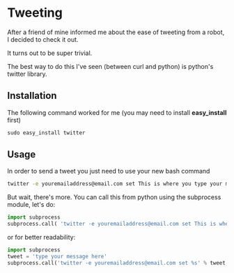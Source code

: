 Tweeting
========

After a friend of mine informed me about the ease of tweeting from a robot, I decided to check it out.

It turns out to be super trivial.



The best way to do this I've seen (between curl and python) is python's twitter library.


## Installation

The following command worked for me (you may need to install **easy_install** first)

```python
sudo easy_install twitter
```

## Usage

In order to send a tweet you just need to use your new bash command

```bash
twitter -e youremailaddress@email.com set This is where you type your message
```

But wait, there's more.  You can call this from python using the subprocess module, let's do:

```python
import subprocess
subprocess.call( 'twitter -e youremailaddress@email.com set This is where you type your message', shell=True)
```

or for better readability:

```python
import subprocess
tweet = 'type your message here'
subprocess.call('twitter -e youremailaddress@email.com set %s' % tweet, shell=True)
```



